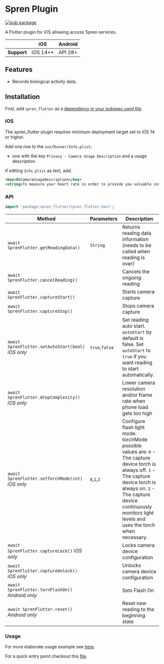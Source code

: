 # Spren Plugin

[![pub package](https://img.shields.io/pub/v/spren_flutter.svg)](https://pub.dev/packages/spren_flutter)

A Flutter plugin for iOS allowing access Spren services.

|                | iOS     | Android     |
|----------------|---------|---------|
| **Support**    | iOS 14+*| API 28+|

## Features

* Records biological activity data.

## Installation

First, add `spren_flutter` as a [dependency in your pubspec.yaml file](https://flutter.dev/using-packages/).

### iOS

The spren_flutter plugin requires minimum deployment target set to iOS 14 or higher.

Add one row to the `ios/Runner/Info.plist`:

* one with the key `Privacy - Camera Usage Description` and a usage description.

If editing `Info.plist` as text, add:

```xml
<key>NSCameraUsageDescription</key>
<string>To measure your heart rate in order to provide you valuable insights.</string>
```

### API
```dart
import 'package:spren_flutter/spren_flutter.dart';
```

| Method                     | Parameters              | Description                                                                               |
|----------------------------|-------------------|-------------------------------------------------------------------------------------------|
| `await SprenFlutter.getReadingData()`        | `String`          | Returns reading data information (needs to be called when reading is over)                                                                 |
| `await SprenFlutter.cancelReading()`           |  | Cancels the ongoing reading                                                 |
| `await SprenFlutter.captureStart()`                |              | Starts camera capture |
| `await SprenFlutter.captureStop()`          |             | Stops camera capture                                                      |
| `await SprenFlutter.setAutoStart(bool)` *iOS only*           | `true`,`false`          | Set reading auto start. `autoStart` by default is false. Set `autoStart` to `true` if you want reading to start automatically.                                                             |
| `await SprenFlutter.dropComplexity()` *iOS only*  |   | Lower camera resolution and/or frame rate when phone load gets too high                                                              |
| `await SprenFlutter.setTorchMode(int)` *iOS only*        | `0`,`1`,`2`          | Configure flash light mode. torchMode possible values are: `0` - The capture device torch is always off. `1` - The capture device torch is always on. `2` - The capture device continuously monitors light levels and uses the torch when necessary.                                                                |
| `await SprenFlutter.captureLock()` *iOS only*     |          | Locks camera device configuration      |
| `await SprenFlutter.captureUnlock()` *iOS only*     |          | Unlocks camera device configuration      |
| `await SprenFlutter.turnFlashOn()` *Android only*     |          | Sets Flash On      |
| `await SprenFlutter.reset()` *Android only*     |          | Reset new reading to the beginning state      |

### Usage

For more elaborate usage example see [here](https://github.com/Elite-HRV/spren-vision-ios/tree/main/flutter/example).

For a quick entry point checkout this [file](https://github.com/Elite-HRV/spren-vision-ios/tree/main/flutter/example/lib/route/camera/camera.dart). 

